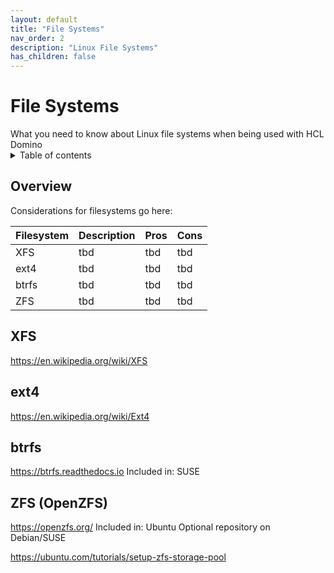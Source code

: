 ```yaml
---
layout: default
title: "File Systems"
nav_order: 2
description: "Linux File Systems"
has_children: false
---
```

<h1>File Systems</h1>
What you need to know about Linux file systems when being used with HCL Domino

<details close markdown="block">
  <summary>
    Table of contents
  </summary>
  {: .text-delta }
1. TOC
{:toc}
</details>

## Overview
Considerations for filesystems go here:

Filesystem | Description | Pros | Cons
--- | --- | --- | ---
XFS | tbd | tbd | tbd 
ext4 | tbd | tbd | tbd 
btrfs | tbd | tbd | tbd 
ZFS | tbd | tbd | tbd 

## XFS
https://en.wikipedia.org/wiki/XFS


## ext4
https://en.wikipedia.org/wiki/Ext4


## btrfs
https://btrfs.readthedocs.io
Included in: SUSE

## ZFS (OpenZFS)
https://openzfs.org/
Included in: Ubuntu
Optional repository on Debian/SUSE

https://ubuntu.com/tutorials/setup-zfs-storage-pool

